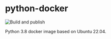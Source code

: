 # python-docker

![Build and publish](https://github.com/tonghs/python-docker/workflows/Build%20and%20publish/badge.svg)

Python 3.8 docker image based on Ubuntu 22.04.
